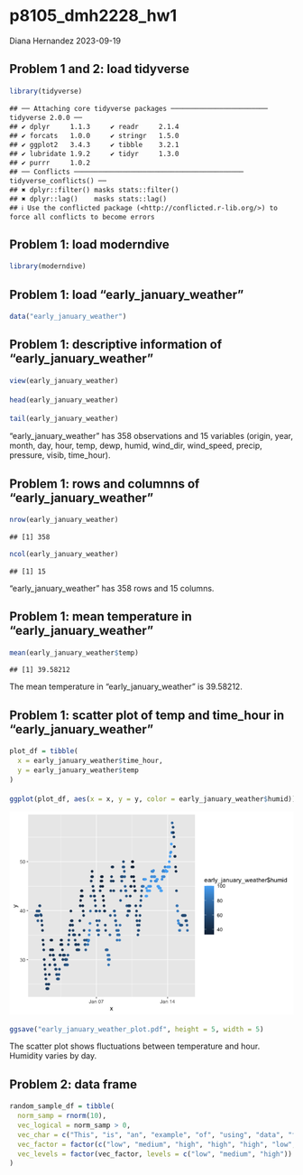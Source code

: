 p8105_dmh2228_hw1
================
Diana Hernandez
2023-09-19

## Problem 1 and 2: load tidyverse

``` r
library(tidyverse)
```

    ## ── Attaching core tidyverse packages ──────────────────────── tidyverse 2.0.0 ──
    ## ✔ dplyr     1.1.3     ✔ readr     2.1.4
    ## ✔ forcats   1.0.0     ✔ stringr   1.5.0
    ## ✔ ggplot2   3.4.3     ✔ tibble    3.2.1
    ## ✔ lubridate 1.9.2     ✔ tidyr     1.3.0
    ## ✔ purrr     1.0.2     
    ## ── Conflicts ────────────────────────────────────────── tidyverse_conflicts() ──
    ## ✖ dplyr::filter() masks stats::filter()
    ## ✖ dplyr::lag()    masks stats::lag()
    ## ℹ Use the conflicted package (<http://conflicted.r-lib.org/>) to force all conflicts to become errors

## Problem 1: load moderndive

``` r
library(moderndive)
```

## Problem 1: load “early_january_weather”

``` r
data("early_january_weather")
```

## Problem 1: descriptive information of “early_january_weather”

``` r
view(early_january_weather)

head(early_january_weather)

tail(early_january_weather)
```

“early_january_weather” has 358 observations and 15 variables (origin,
year, month, day, hour, temp, dewp, humid, wind_dir, wind_speed, precip,
pressure, visib, time_hour).

## Problem 1: rows and columnns of “early_january_weather”

``` r
nrow(early_january_weather)
```

    ## [1] 358

``` r
ncol(early_january_weather)
```

    ## [1] 15

“early_january_weather” has 358 rows and 15 columns.

## Problem 1: mean temperature in “early_january_weather”

``` r
mean(early_january_weather$temp)
```

    ## [1] 39.58212

The mean temperature in “early_january_weather” is 39.58212.

## Problem 1: scatter plot of temp and time_hour in “early_january_weather”

``` r
plot_df = tibble(
  x = early_january_weather$time_hour,
  y = early_january_weather$temp
)

ggplot(plot_df, aes(x = x, y = y, color = early_january_weather$humid)) + geom_point()
```

![](p8105_dmh2228_hw1_files/figure-gfm/unnamed-chunk-7-1.png)<!-- -->

``` r
ggsave("early_january_weather_plot.pdf", height = 5, width = 5)
```

The scatter plot shows fluctuations between temperature and hour.
Humidity varies by day.

## Problem 2: data frame

``` r
random_sample_df = tibble(
  norm_samp = rnorm(10),
  vec_logical = norm_samp > 0,
  vec_char = c("This", "is", "an", "example", "of", "using", "data", "frames", "and", "vectors"),
  vec_factor = factor(c("low", "medium", "high", "high", "high", "low", "medium", "low", "high", "low")),
  vec_levels = factor(vec_factor, levels = c("low", "medium", "high"))
)
```
